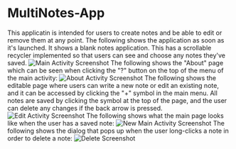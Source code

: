 # MultiNotes-App
This applicatin is intended for users to create notes and be able to edit or remove them at any point.
The following shows the application as soon as it's launched. It shows a blank notes application. This has a scrollable recycler implemented so that users can see and choose any notes they've saved.
![Main Activity Screenshot](https://github.com/carolmarin/MultiNotes-App/blob/master/ma1.png)
The following shows the "About" page which can be seen when clicking the "?" button on the top of the menu of the main activity:
![About Activity Screenshot](https://github.com/carolmarin/MultiNotes-App/blob/master/aa.png)
The following shows the editable page where users can write a new note or edit an existing note, and it can be accessed by clicking the "+" symbol in the main menu. All notes are saved by clicking the symbol at the top of the page, and the user can delete any changes if the back arrow is pressed.
![Edit Activity Screenshot](https://github.com/carolmarin/MultiNotes-App/blob/master/ea.png)
The following shows what the main page looks like when the user has a saved note:
![New Main Activity Screenshot](https://github.com/carolmarin/MultiNotes-App/blob/master/ma2.png)
The following shows the dialog that pops up when the user long-clicks a note in order to delete a note:
![Delete Screenshot](https://github.com/carolmarin/MultiNotes-App/blob/master/d.png)
